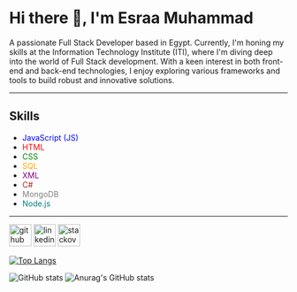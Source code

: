 # Hi there 👋, I'm Esraa Muhammad

A passionate Full Stack Developer based in Egypt. Currently, I'm honing my skills at the Information Technology Institute (ITI), where I'm diving deep into the world of Full Stack development. With a keen interest in both front-end and back-end technologies, I enjoy exploring various frameworks and tools to build robust and innovative solutions.

---

## Skills

- <span style="color:blue">JavaScript (JS)</span>
- <span style="color:red">HTML</span>
- <span style="color:green">CSS</span>
- <span style="color:orange">SQL</span>
- <span style="color:purple">XML</span>
- <span style="color:brown">C#</span>
- <span style="color:grey">MongoDB</span>
- <span style="color:teal">Node.js</span>

---

[<img src='https://cdn.jsdelivr.net/npm/simple-icons@3.0.1/icons/github.svg' alt='github' height='40'>](https://github.com/esraashabana)  [<img src='https://cdn.jsdelivr.net/npm/simple-icons@3.0.1/icons/linkedin.svg' alt='linkedin' height='40'>](https://www.linkedin.com/in/esraa-shabana/)  [<img src='https://cdn.jsdelivr.net/npm/simple-icons@3.0.1/icons/stackoverflow.svg' alt='stackoverflow' height='40'>](https://stackoverflow.com/users/23559933/esraamuh)  

[![Top Langs](https://github-readme-stats.vercel.app/api/top-langs/?username=esraashabana&layout=compact&theme=radical)](https://github.com/anuraghazra/github-readme-stats)

![GitHub stats](https://github-readme-stats.vercel.app/api?username=esraashabana&show_icons=true&count_private=true&theme=radical)
![Anurag's GitHub stats](https://github-readme-stats.vercel.app/api?username=esraashabana&show=reviews,discussions_started,discussions_answered,prs_merged,prs_merged_percentage)
